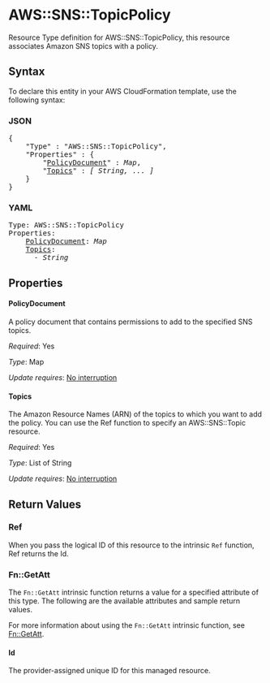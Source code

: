 # AWS::SNS::TopicPolicy

Resource Type definition for AWS::SNS::TopicPolicy, this resource associates Amazon SNS topics with a policy.

## Syntax

To declare this entity in your AWS CloudFormation template, use the following syntax:

### JSON

<pre>
{
    "Type" : "AWS::SNS::TopicPolicy",
    "Properties" : {
        "<a href="#policydocument" title="PolicyDocument">PolicyDocument</a>" : <i>Map</i>,
        "<a href="#topics" title="Topics">Topics</a>" : <i>[ String, ... ]</i>
    }
}
</pre>

### YAML

<pre>
Type: AWS::SNS::TopicPolicy
Properties:
    <a href="#policydocument" title="PolicyDocument">PolicyDocument</a>: <i>Map</i>
    <a href="#topics" title="Topics">Topics</a>: <i>
      - String</i>
</pre>

## Properties

#### PolicyDocument

A policy document that contains permissions to add to the specified SNS topics.

_Required_: Yes

_Type_: Map

_Update requires_: [No interruption](https://docs.aws.amazon.com/AWSCloudFormation/latest/UserGuide/using-cfn-updating-stacks-update-behaviors.html#update-no-interrupt)

#### Topics

The Amazon Resource Names (ARN) of the topics to which you want to add the policy. You can use the Ref function to specify an AWS::SNS::Topic resource.

_Required_: Yes

_Type_: List of String

_Update requires_: [No interruption](https://docs.aws.amazon.com/AWSCloudFormation/latest/UserGuide/using-cfn-updating-stacks-update-behaviors.html#update-no-interrupt)

## Return Values

### Ref

When you pass the logical ID of this resource to the intrinsic `Ref` function, Ref returns the Id.

### Fn::GetAtt

The `Fn::GetAtt` intrinsic function returns a value for a specified attribute of this type. The following are the available attributes and sample return values.

For more information about using the `Fn::GetAtt` intrinsic function, see [Fn::GetAtt](https://docs.aws.amazon.com/AWSCloudFormation/latest/UserGuide/intrinsic-function-reference-getatt.html).

#### Id

The provider-assigned unique ID for this managed resource.

